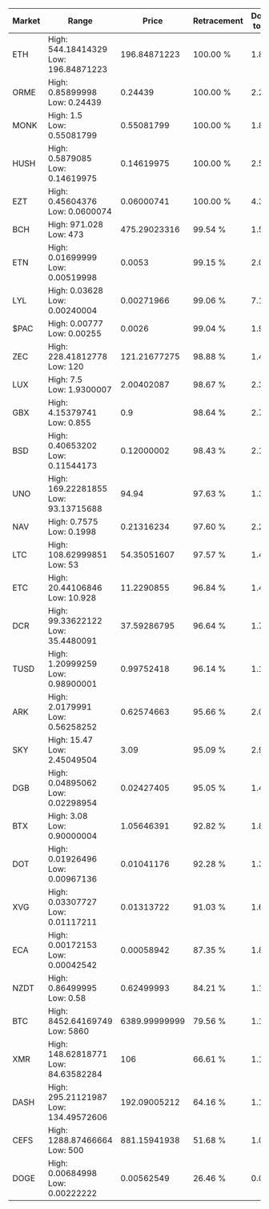 | Market | Range | Price| Retracement | Doubles to 50% |
| --- | --- | --- | --- | --- |
| ETH | High: 544.18414329<br />Low: 196.84871223 | 196.84871223 | 100.00 % | 1.88 |
| ORME | High: 0.85899998<br />Low: 0.24439 | 0.24439 | 100.00 % | 2.26 |
| MONK | High: 1.5<br />Low: 0.55081799 | 0.55081799 | 100.00 % | 1.86 |
| HUSH | High: 0.5879085<br />Low: 0.14619975 | 0.14619975 | 100.00 % | 2.51 |
| EZT | High: 0.45604376<br />Low: 0.0600074 | 0.06000741 | 100.00 % | 4.30 |
| BCH | High: 971.028<br />Low: 473 | 475.29023316 | 99.54 % | 1.52 |
| ETN | High: 0.01699999<br />Low: 0.00519998 | 0.0053 | 99.15 % | 2.09 |
| LYL | High: 0.03628<br />Low: 0.00240004 | 0.00271966 | 99.06 % | 7.11 |
| $PAC | High: 0.00777<br />Low: 0.00255 | 0.0026 | 99.04 % | 1.98 |
| ZEC | High: 228.41812778<br />Low: 120 | 121.21677275 | 98.88 % | 1.44 |
| LUX | High: 7.5<br />Low: 1.9300007 | 2.00402087 | 98.67 % | 2.35 |
| GBX | High: 4.15379741<br />Low: 0.855 | 0.9 | 98.64 % | 2.78 |
| BSD | High: 0.40653202<br />Low: 0.11544173 | 0.12000002 | 98.43 % | 2.17 |
| UNO | High: 169.22281855<br />Low: 93.13715688 | 94.94 | 97.63 % | 1.38 |
| NAV | High: 0.7575<br />Low: 0.1998 | 0.21316234 | 97.60 % | 2.25 |
| LTC | High: 108.62999851<br />Low: 53 | 54.35051607 | 97.57 % | 1.49 |
| ETC | High: 20.44106846<br />Low: 10.928 | 11.2290855 | 96.84 % | 1.40 |
| DCR | High: 99.33622122<br />Low: 35.4480091 | 37.59286795 | 96.64 % | 1.79 |
| TUSD | High: 1.20999259<br />Low: 0.98900001 | 0.99752418 | 96.14 % | 1.10 |
| ARK | High: 2.0179991<br />Low: 0.56258252 | 0.62574663 | 95.66 % | 2.06 |
| SKY | High: 15.47<br />Low: 2.45049504 | 3.09 | 95.09 % | 2.90 |
| DGB | High: 0.04895062<br />Low: 0.02298954 | 0.02427405 | 95.05 % | 1.48 |
| BTX | High: 3.08<br />Low: 0.90000004 | 1.05646391 | 92.82 % | 1.88 |
| DOT | High: 0.01926496<br />Low: 0.00967136 | 0.01041176 | 92.28 % | 1.39 |
| XVG | High: 0.03307727<br />Low: 0.01117211 | 0.01313722 | 91.03 % | 1.68 |
| ECA | High: 0.00172153<br />Low: 0.00042542 | 0.00058942 | 87.35 % | 1.82 |
| NZDT | High: 0.86499995<br />Low: 0.58 | 0.62499993 | 84.21 % | 1.16 |
| BTC | High: 8452.64169749<br />Low: 5860 | 6389.99999999 | 79.56 % | 1.12 |
| XMR | High: 148.62818771<br />Low: 84.63582284 | 106 | 66.61 % | 1.10 |
| DASH | High: 295.21121987<br />Low: 134.49572606 | 192.09005212 | 64.16 % | 1.12 |
| CEFS | High: 1288.87466664<br />Low: 500 | 881.15941938 | 51.68 % | 1.02 |
| DOGE | High: 0.00684998<br />Low: 0.00222222 | 0.00562549 | 26.46 % | 0.00 |
